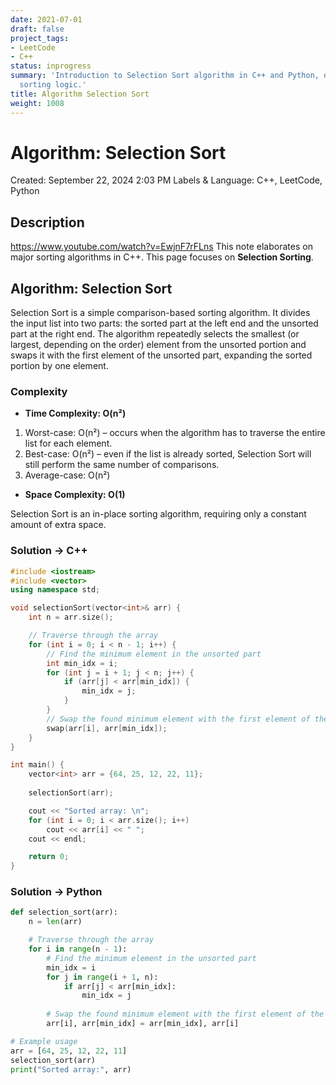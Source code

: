 ```yaml
---
date: 2021-07-01
draft: false
project_tags:
- LeetCode
- C++
status: inprogress
summary: 'Introduction to Selection Sort algorithm in C++ and Python, demonstrating
  sorting logic.'
title: Algorithm Selection Sort
weight: 1008
---
```


# Algorithm: Selection Sort

Created: September 22, 2024 2:03 PM
Labels & Language: C++, LeetCode, Python

## Description

https://www.youtube.com/watch?v=EwjnF7rFLns
This note elaborates on major sorting algorithms in C++. This page focuses on **Selection Sorting**.

## Algorithm: Selection Sort

Selection Sort is a simple comparison-based sorting algorithm. It divides the input list into two parts: the sorted part at the left end and the unsorted part at the right end. The algorithm repeatedly selects the smallest (or largest, depending on the order) element from the unsorted portion and swaps it with the first element of the unsorted part, expanding the sorted portion by one element.

### Complexity

- **Time Complexity: O(n²)**
1. Worst-case: O(n²) – occurs when the algorithm has to traverse the entire list for each element.
2. Best-case: O(n²) – even if the list is already sorted, Selection Sort will still perform the same number of comparisons.
3. Average-case: O(n²)
- **Space Complexity: O(1)**

Selection Sort is an in-place sorting algorithm, requiring only a constant amount of extra space.

### Solution → C++

```cpp
#include <iostream>
#include <vector>
using namespace std;

void selectionSort(vector<int>& arr) {
    int n = arr.size();

    // Traverse through the array
    for (int i = 0; i < n - 1; i++) {
        // Find the minimum element in the unsorted part
        int min_idx = i;
        for (int j = i + 1; j < n; j++) {
            if (arr[j] < arr[min_idx]) {
                min_idx = j;
            }
        }
        // Swap the found minimum element with the first element of the unsorted part
        swap(arr[i], arr[min_idx]);
    }
}

int main() {
    vector<int> arr = {64, 25, 12, 22, 11};
    
    selectionSort(arr);

    cout << "Sorted array: \n";
    for (int i = 0; i < arr.size(); i++)
        cout << arr[i] << " ";
    cout << endl;

    return 0;
}

```

### Solution → Python

```python
def selection_sort(arr):
    n = len(arr)

    # Traverse through the array
    for i in range(n - 1):
        # Find the minimum element in the unsorted part
        min_idx = i
        for j in range(i + 1, n):
            if arr[j] < arr[min_idx]:
                min_idx = j
        
        # Swap the found minimum element with the first element of the unsorted part
        arr[i], arr[min_idx] = arr[min_idx], arr[i]

# Example usage
arr = [64, 25, 12, 22, 11]
selection_sort(arr)
print("Sorted array:", arr)

```